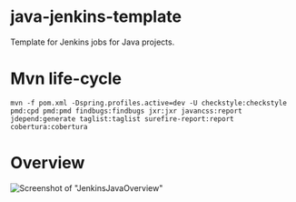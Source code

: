 # java-jenkins-template
Template for Jenkins jobs for Java projects. 

# Mvn life-cycle

    mvn -f pom.xml -Dspring.profiles.active=dev -U checkstyle:checkstyle pmd:cpd pmd:pmd findbugs:findbugs jxr:jxr javancss:report jdepend:generate taglist:taglist surefire-report:report cobertura:cobertura

# Overview

![Screenshot of "JenkinsJavaOverview"](https://raw.githubusercontent.com/yangboz/java-jenkins-template/master/Jenkin-Java-overview.png)


